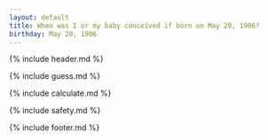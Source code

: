 ```yaml
---
layout: default
title: When was I or my baby conceived if born on May 20, 1906?
birthday: May 20, 1906
---
```


{% include header.md %}

{% include guess.md %}

{% include calculate.md %}

{% include safety.md %}

{% include footer.md %}



